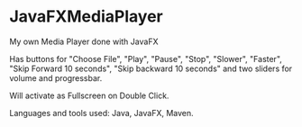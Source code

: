 # JavaFXMediaPlayer
My own Media Player done with JavaFX

Has buttons for "Choose File", "Play", "Pause", "Stop", "Slower", "Faster", "Skip Forward 10 seconds", "Skip backward 10 seconds" and two sliders for volume and progressbar.

Will activate as Fullscreen on Double Click.

Languages and tools used: Java, JavaFX, Maven.
